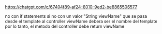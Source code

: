 https://chatgpt.com/c/67404f89-af24-8010-9ed2-be8865506577

no con if statements si no con un valor "String viewName" que se pasa desde el template al controller
viewName debera ser el nombre del template
por lo tanto, el metodo del controller debe return viewName

